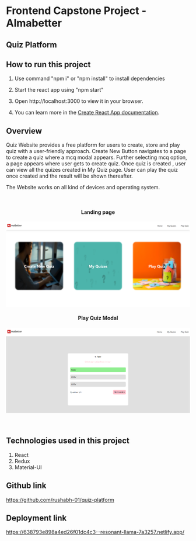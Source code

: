 # Frontend Capstone Project - Almabetter

## Quiz Platform

## How to run this project

1. Use command "npm i" or "npm install" to install dependencies

2. Start the react app using "npm start"

3. Open http://localhost:3000 to view it in your browser.

4. You can learn more in the [Create React App documentation](https://facebook.github.io/create-react-app/docs/getting-started).


## Overview

Quiz Website provides a free platform for users to create, store and play quiz with a user-friendly approach.
Create New Button navigates to a page to create a quiz where a mcq modal appears.
Further selecting mcq option, a page appears where user gets to create quiz.
Once quiz is created , user can view all the quizes created in My Quiz page.
User can play the quiz once created and the result will be shown thereafter.

The Website works on all kind of devices and operating system.

<br>

<p align="center">
<h4 align="center">Landing page</h4>
  <img src="src\images\overview1.png"  title="Landing Page">
  <br>
  <h4 align="center">Play Quiz Modal</h4>
  <img src="src\images\overview2.png"  alt="Play Quiz Modal">
</p>

<br>

## Technologies used in this project

1. React
2. Redux
3. Material-UI


## Github link

https://github.com/rushabh-01/quiz-platform


## Deployment link

https://638793e898a4ed26f01dc4c3--resonant-llama-7a3257.netlify.app/